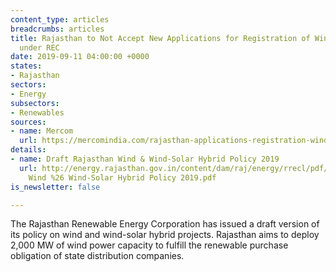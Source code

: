 ```yaml
---
content_type: articles
breadcrumbs: articles
title: Rajasthan to Not Accept New Applications for Registration of Wind Projects
  under REC
date: 2019-09-11 04:00:00 +0000
states:
- Rajasthan
sectors:
- Energy
subsectors:
- Renewables
sources:
- name: Mercom
  url: https://mercomindia.com/rajasthan-applications-registration-wind-projects-rec/
details:
- name: Draft Rajasthan Wind & Wind-Solar Hybrid Policy 2019
  url: http://energy.rajasthan.gov.in/content/dam/raj/energy/rrecl/pdf/Common/Rajasthan
    Wind %26 Wind-Solar Hybrid Policy 2019.pdf
is_newsletter: false

---
```

The Rajasthan Renewable Energy Corporation has issued a draft version of its policy on wind and wind-solar hybrid projects. Rajasthan aims to deploy 2,000 MW of wind power capacity to fulfill the renewable purchase obligation of state distribution companies.
